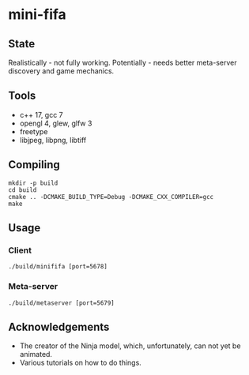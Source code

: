 # mini-fifa

## State

Realistically - not fully working. Potentially - needs better meta-server discovery and game mechanics.

## Tools

* c++ 17, gcc 7
* opengl 4, glew, glfw 3
* freetype
* libjpeg, libpng, libtiff

## Compiling

	mkdir -p build
	cd build
	cmake .. -DCMAKE_BUILD_TYPE=Debug -DCMAKE_CXX_COMPILER=gcc
	make

## Usage

### Client

	./build/minififa [port=5678]

### Meta-server

	./build/metaserver [port=5679]

## Acknowledgements

* The creator of the Ninja model, which, unfortunately, can not yet be animated.
* Various tutorials on how to do things.
